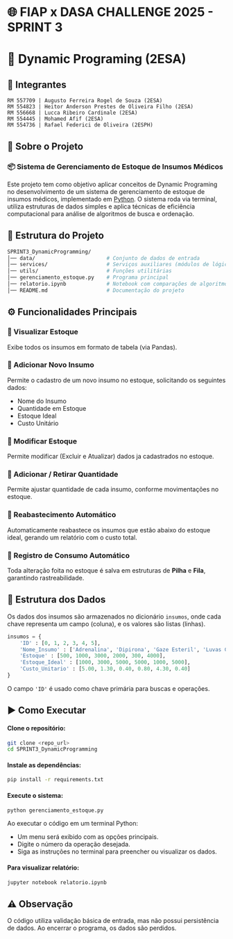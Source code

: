 # **🌐 FIAP x DASA CHALLENGE 2025 - SPRINT 3**

# 🐍 Dynamic Programing (2ESA)

## 👥 Integrantes

```
RM 557709 | Augusto Ferreira Rogel de Souza (2ESA)
RM 554823 | Heitor Anderson Prestes de Oliveira Filho (2ESA)
RM 556668 | Lucca Ribeiro Cardinale (2ESA)
RM 554445 | Mohamed Afif (2ESA)
RM 554736 | Rafael Federici de Oliveira (2ESPH)
```

## 📕 Sobre o Projeto

### 📦 Sistema de Gerenciamento de Estoque de Insumos Médicos

Este projeto tem como objetivo aplicar conceitos de Dynamic Programing no desenvolvimento de um sistema de gerenciamento de estoque de insumos médicos, implementado em [Python](https://www.python.org/doc/).
O sistema roda via terminal, utiliza estruturas de dados simples e aplica técnicas de eficiência computacional para análise de algoritmos de busca e ordenação.

## 📂 Estrutura do Projeto

``` bash
SPRINT3_DynamicProgramming/
│── data/                       # Conjunto de dados de entrada
│── services/                   # Serviços auxiliares (módulos de lógica)
│── utils/                      # Funções utilitárias
│── gerenciamento_estoque.py    # Programa principal
│── relatorio.ipynb             # Notebook com comparações de algoritmos
│── README.md                   # Documentação do projeto
```

## ⚙️ Funcionalidades Principais

### 🔸 Visualizar Estoque

Exibe todos os insumos em formato de tabela (via Pandas).

### 🔸 Adicionar Novo Insumo

Permite o cadastro de um novo insumo no estoque, solicitando os seguintes dados:
- Nome do Insumo
- Quantidade em Estoque
- Estoque Ideal
- Custo Unitário

### 🔸 Modificar Estoque

Permite modificar (Excluir e Atualizar) dados ja cadastrados no estoque.

### 🔸 Adicionar / Retirar Quantidade

Permite ajustar quantidade de cada insumo, conforme movimentações no estoque.

### 🔸 Reabastecimento Automático

Automaticamente reabastece os insumos que estão abaixo do estoque ideal, gerando um relatório com o custo total.

### 🔸 Registro de Consumo Automático

Toda alteração foita no estoque é salva em estruturas de **Pilha** e **Fila**, garantindo rastreabilidade.

## 🎲 Estrutura dos Dados

Os dados dos insumos são armazenados no dicionário ``` insumos ```, onde cada chave representa um campo (coluna), e os valores são listas (linhas).

``` python
insumos = {
    'ID' : [0, 1, 2, 3, 4, 5],
    'Nome_Insumo' : ['Adrenalina', 'Dipirona', 'Gaze Esteril', 'Luvas Cirurgicas' , 'Mascaras N95', 'Seringas'],
    'Estoque' : [500, 1000, 3000, 2000, 300, 4000],
    'Estoque_Ideal' : [1000, 3000, 5000, 5000, 1000, 5000],
    'Custo_Unitario' : [5.00, 1.30, 0.40, 0.80, 4.30, 0.40]
}
```

O campo ``` 'ID' ``` é usado como chave primária para buscas e operações.

## ▶️ Como Executar

#### **Clone o repositório:**

``` bash
git clone <repo_url>
cd SPRINT3_DynamicProgramming
```

#### **Instale as dependências:**

``` bash
pip install -r requirements.txt
```

#### **Execute o sistema:**

``` bash
python gerenciamento_estoque.py
```

Ao executar o código em um terminal Python:
- Um menu será exibido com as opções principais.
- Digite o número da operação desejada.
- Siga as instruções no terminal para preencher ou visualizar os dados.

#### **Para visualizar relatório:**

``` bash
jupyter notebook relatorio.ipynb
```

## ⚠️ Observação

O código utiliza validação básica de entrada, mas não possui persistência de dados. Ao encerrar o programa, os dados são perdidos.
